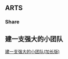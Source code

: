 ## ARTS

### Share

## 建一支强大的小团队

[建一支强大的小团队(加长版)](https://github.com/volicano/arts/blob/master/week12/建一支强大的小团队（加长版）.pdf)

